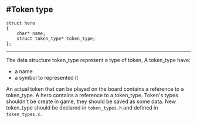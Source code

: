 #**Token type**
---

```
struct hero
{
	char* name;
	struct token_type* token_type;
};
```
---
The data structure token_type represent a type of token,
A token_type have:
* a name
* a symbol to represented it

An actual token that can be played on the board contains a reference to a token_type.
A hero contains a reference to a token_type.
Token's types shouldn't be create in game, they should be saved as some data.
New token_type should be declared in `token_types.h` and defined in `token_types.c`.
